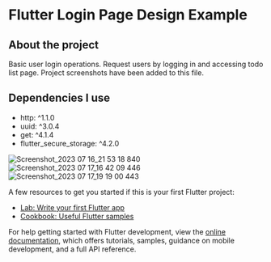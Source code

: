 # Flutter Login Page Design Example
## About the project
Basic user login operations. Request users by logging in and accessing todo list page. 
Project screenshots have been added to this file.
## Dependencies I use
- http: ^1.1.0
- uuid: ^3.0.4
- get: ^4.1.4
- flutter_secure_storage: ^4.2.0
  
![Screenshot_2023 07 16_21 53 18 840](https://github.com/sevgitr/flutter_application_4/assets/49620686/234792ce-6809-408b-9acb-bc9243c4d61b)
![Screenshot_2023 07 17_16 42 09 446](https://github.com/sevgitr/flutter_application_4/assets/49620686/603eca88-0afb-4e97-b196-8c33a5784e3c)
![Screenshot_2023 07 17_19 19 00 443](https://github.com/sevgitr/flutterApplication/assets/49620686/bb54a382-921a-4d7a-a09b-dbcb866ec59b)

  




A few resources to get you started if this is your first Flutter project:

- [Lab: Write your first Flutter app](https://docs.flutter.dev/get-started/codelab)
- [Cookbook: Useful Flutter samples](https://docs.flutter.dev/cookbook)

For help getting started with Flutter development, view the
[online documentation](https://docs.flutter.dev/), which offers tutorials,
samples, guidance on mobile development, and a full API reference.

